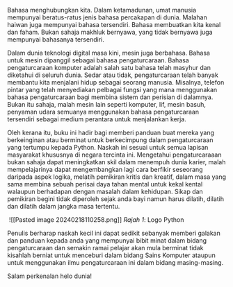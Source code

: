 Bahasa menghubungkan kita. Dalam ketamadunan, umat manusia mempunyai beratus-ratus jenis bahasa percakapan di dunia. Malahan haiwan juga mempunyai bahasa tersendiri. Bahasa membuatkan kita kenal dan faham. Bukan sahaja makhluk bernyawa, yang tidak bernyawa juga mempunyai bahasanya tersendiri.

Dalam dunia teknologi digital masa kini, mesin juga berbahasa. Bahasa untuk mesin dipanggil sebagai bahasa pengaturcaraan. Bahasa pengaturcaraan komputer adalah salah satu bahasa telah masyhur dan diketahui di seluruh dunia. Sedar atau tidak, pengaturcaraan telah banyak membantu kita menjalani hidup sebagai seorang manusia. Misalnya, telefon pintar yang telah menyediakan pelbagai fungsi yang mana menggunakan bahasa pengaturcaraan bagi membina sistem dan perisian di dalamnya. Bukan itu sahaja, malah mesin lain seperti komputer, lif, mesin basuh, penyaman udara semuanya menggunakan bahasa pengaturcaraan tersendiri sebagai medium perantara untuk menjalankan kerja.

Oleh kerana itu, buku ini hadir bagi memberi panduan buat mereka yang berkeinginan atau berminat untuk berkecimpung dalam pengaturcaraan yang tertumpu kepada Python. Naskah ini sesuai untuk semua lapisan masyarakat khususnya di negara tercinta ini. Mengetahui pengaturcaraaan bukan sahaja dapat meningkatkan skil dalam menempuh dunia karier, malah mempelajarinya dapat mengembangkan lagi cara berfikir seseorang daripada aspek logika, melatih pemikiran kritis dan kreatif, dalam masa yang sama membina sebuah perisai daya tahan mental untuk kekal kental walaupun berhadapan dengan masalah dalam kehidupan. Sikap dan pemikiran begini tidak diperoleh sejak anda bayi namun harus dilatih, dilatih dan dilatih dalam jangka masa tertentu.

![]() ![[Pasted image 20240218110258.png]]
_Rajah_ _1_: Logo Python

Penulis berharap naskah kecil ini dapat sedikit sebanyak memberi galakan dan panduan kepada anda yang mempunyai bibit minat dalam bidang pengaturcaraan dan semakin ramai pelajar akan mula berminat tidak kisahlah berniat untuk menceburi dalam bidang Sains Komputer ataupun untuk menggunakan ilmu pengaturcaraan ini dalam bidang masing-masing.

Salam perkenalan helo dunia!